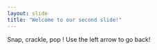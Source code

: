 ```yaml
---
layout: slide
title: "Welcome to our second slide!"
---
```

Snap, crackle, pop !
Use the left arrow to go back!
